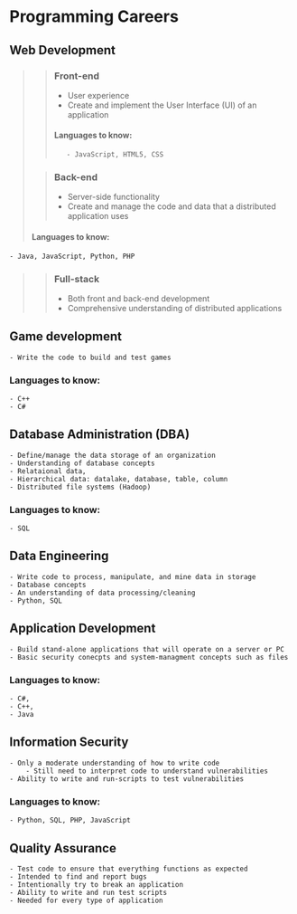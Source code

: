 # Programming Careers
## Web Development
>
>>### Front-end
>>    - User experience
>>    - Create and implement the User Interface (UI) of an application
>>#### Languages to know:
>>        - JavaScript, HTML5, CSS
>
>>### Back-end
>>    - Server-side functionality
>>    - Create and manage the code and data that a distributed application uses
>#### Languages to know:
    - Java, JavaScript, Python, PHP
>
>>### Full-stack
>>    - Both front and back-end development
>>    - Comprehensive understanding of distributed applications
## Game development
    - Write the code to build and test games
### Languages to know:
    - C++
    - C#
## Database Administration (DBA)
    - Define/manage the data storage of an organization
    - Understanding of database concepts
    - Relataional data, 
    - Hierarchical data: datalake, database, table, column
    - Distributed file systems (Hadoop)
### Languages to know:
    - SQL
## Data Engineering
    - Write code to process, manipulate, and mine data in storage
    - Database concepts
    - An understanding of data processing/cleaning
    - Python, SQL 
## Application Development
    - Build stand-alone applications that will operate on a server or PC
    - Basic security conecpts and system-managment concepts such as files
### Languages to know:
    - C#, 
    - C++, 
    - Java
## Information Security
    - Only a moderate understanding of how to write code
        - Still need to interpret code to understand vulnerabilities
    - Ability to write and run-scripts to test vulnerabilities
### Languages to know:
    - Python, SQL, PHP, JavaScript
## Quality Assurance
    - Test code to ensure that everything functions as expected
    - Intended to find and report bugs
    - Intentionally try to break an application
    - Ability to write and run test scripts
    - Needed for every type of application